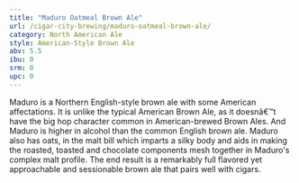 ```yaml
---
title: "Maduro Oatmeal Brown Ale"
url: /cigar-city-brewing/maduro-oatmeal-brown-ale/
category: North American Ale
style: American-Style Brown Ale
abv: 5.5
ibu: 0
srm: 0
upc: 0
---
```

Maduro is a Northern English-style brown ale with some American affectations. It is unlike the typical American Brown Ale, as it doesnâ€™t have the big hop character common in American-brewed Brown Ales. And Maduro is higher in alcohol than the common English brown ale. Maduro also has oats, in the malt bill which imparts a silky body and aids in making the roasted, toasted and chocolate components mesh together in Maduro's complex malt profile. The end result is a remarkably full flavored yet approachable and sessionable brown ale that pairs well with cigars.

